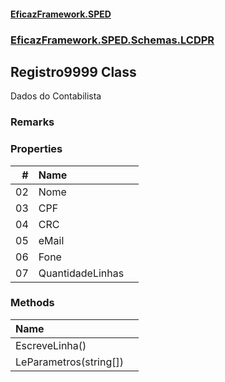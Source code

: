#### [EficazFramework.SPED](EficazFrameworkSPED.md 'EficazFramework SPED')
### [EficazFramework.SPED.Schemas.LCDPR](EficazFramework.SPED.Schemas.LCDPR.md 'EficazFramework.SPED.Schemas.LCDPR')

## Registro9999 Class

Dados do Contabilista

### Remarks
### Properties

| # | Name | |
| ---: | :--- | :--- |
| 02 | Nome |  |
| 03 | CPF |  |
| 04 | CRC |  |
| 05 | eMail |  |
| 06 | Fone |  |
| 07 | QuantidadeLinhas |  |
### Methods

| Name | |
| :--- | :--- |
| EscreveLinha() |  |
| LeParametros(string[]) |  |
